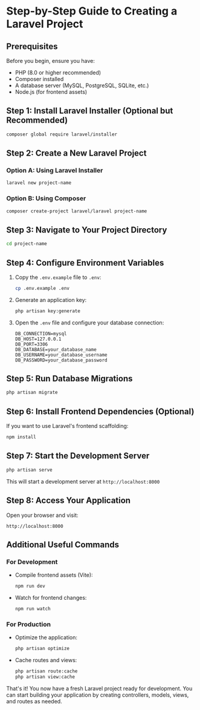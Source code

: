 # Step-by-Step Guide to Creating a Laravel Project

## Prerequisites
Before you begin, ensure you have:
- PHP (8.0 or higher recommended)
- Composer installed
- A database server (MySQL, PostgreSQL, SQLite, etc.)
- Node.js (for frontend assets)

## Step 1: Install Laravel Installer (Optional but Recommended)
```bash
composer global require laravel/installer
```

## Step 2: Create a New Laravel Project

### Option A: Using Laravel Installer
```bash
laravel new project-name
```

### Option B: Using Composer
```bash
composer create-project laravel/laravel project-name
```

## Step 3: Navigate to Your Project Directory
```bash
cd project-name
```

## Step 4: Configure Environment Variables
1. Copy the `.env.example` file to `.env`:
   ```bash
   cp .env.example .env
   ```
2. Generate an application key:
   ```bash
   php artisan key:generate
   ```
3. Open the `.env` file and configure your database connection:
   ```
   DB_CONNECTION=mysql
   DB_HOST=127.0.0.1
   DB_PORT=3306
   DB_DATABASE=your_database_name
   DB_USERNAME=your_database_username
   DB_PASSWORD=your_database_password
   ```

## Step 5: Run Database Migrations
```bash
php artisan migrate
```

## Step 6: Install Frontend Dependencies (Optional)
If you want to use Laravel's frontend scaffolding:
```bash
npm install
```

## Step 7: Start the Development Server
```bash
php artisan serve
```
This will start a development server at `http://localhost:8000`

## Step 8: Access Your Application
Open your browser and visit:
```
http://localhost:8000
```

## Additional Useful Commands

### For Development
- Compile frontend assets (Vite):
  ```bash
  npm run dev
  ```
- Watch for frontend changes:
  ```bash
  npm run watch
  ```

### For Production
- Optimize the application:
  ```bash
  php artisan optimize
  ```
- Cache routes and views:
  ```bash
  php artisan route:cache
  php artisan view:cache
  ```

That's it! You now have a fresh Laravel project ready for development. You can start building your application by creating controllers, models, views, and routes as needed.
